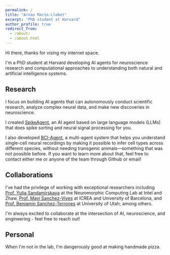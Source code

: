 ```yaml
---
permalink: /
title: "Arnau Marin-Llobet"
excerpt: "PhD student at Harvard"
author_profile: true
redirect_from: 
  - /about/
  - /about.html
---
```


Hi there, thanks for vising my internet space.

I'm a PhD student at Harvard developing AI agents for neuroscience research and computational approaches to understanding both natural and artificial intelligence systems.

## Research

I focus on building AI agents that can autonomously conduct scientific research, analyze complex neural data, and make new discoveries in neuroscience.

I created [SpikeAgent](https://github.com/LiuLab-Bioelectronics-Harvard/SpikeAgent), an AI agent based on large language models (LLMs) that does spike sorting and neural signal processing for you. 


I also developed [BCI-Agent](https://github.com/LiuLab-Bioelectronics-Harvard/BCI-Agent), a multi-agent system that helps you understand single-cell neural recordings by making it possible to infer cell types across different species, without needing transgenic animals—something that was not possible before.
If you want to learn more about that, feel free to contact either me or anyone of the team through Github or email!

## Collaborations
I've had the privilege of working with exceptional researchers including [Prof. Yulia Sandamirskaya](https://sandamirskaya.eu/) at the Neuromorphic Computing Lab at Intel and Zhaw, [Prof. Mavi Sanchez-Vives](hhttps://www.icrea.cat/community/icreas/17606/maria-victoria-sanchez-vives/) at ICREA and University of Barcelona, and [Prof. Benjamin Sanchez-Terrones](https://ece.uic.edu/profiles/terrones-benjamin/) at University of Utah; among others. 

I'm always excited to collaborate at the intersection of AI, neuroscience, and engineering - feel free to reach out!

## Personal

When I'm not in the lab, I'm dangerously good at making handmade pizza.